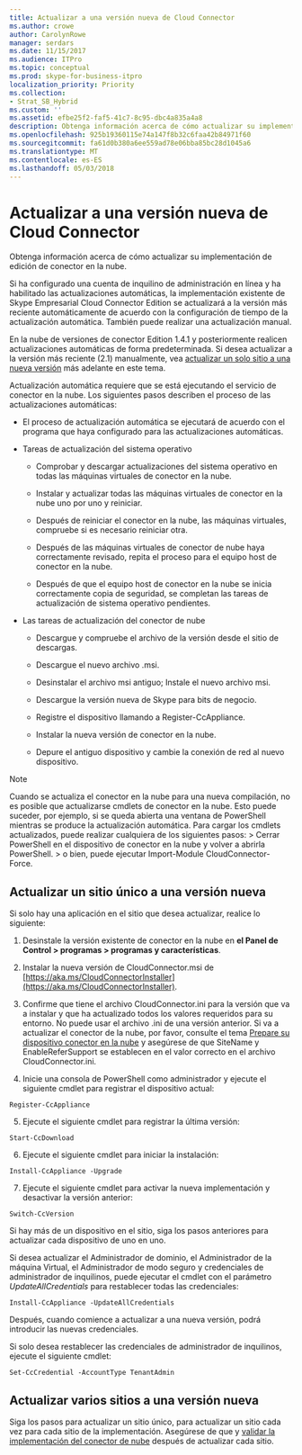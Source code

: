 ```yaml
---
title: Actualizar a una versión nueva de Cloud Connector
ms.author: crowe
author: CarolynRowe
manager: serdars
ms.date: 11/15/2017
ms.audience: ITPro
ms.topic: conceptual
ms.prod: skype-for-business-itpro
localization_priority: Priority
ms.collection:
- Strat_SB_Hybrid
ms.custom: ''
ms.assetid: efbe25f2-faf5-41c7-8c95-dbc4a835a4a8
description: Obtenga información acerca de cómo actualizar su implementación de edición de conector en la nube.
ms.openlocfilehash: 925b19360115e74a147f8b32c6faa42b84971f60
ms.sourcegitcommit: fa61d0b380a6ee559ad78e06bba85bc28d1045a6
ms.translationtype: MT
ms.contentlocale: es-ES
ms.lasthandoff: 05/03/2018
---
```

# <a name="upgrade-to-a-new-version-of-cloud-connector"></a>Actualizar a una versión nueva de Cloud Connector
 
Obtenga información acerca de cómo actualizar su implementación de edición de conector en la nube.
  
Si ha configurado una cuenta de inquilino de administración en línea y ha habilitado las actualizaciones automáticas, la implementación existente de Skype Empresarial Cloud Connector Edition se actualizará a la versión más reciente automáticamente de acuerdo con la configuración de tiempo de la actualización automática. También puede realizar una actualización manual.  
  
En la nube de versiones de conector Edition 1.4.1 y posteriormente realicen actualizaciones automáticas de forma predeterminada. Si desea actualizar a la versión más reciente (2.1) manualmente, vea [actualizar un solo sitio a una nueva versión](upgrade-to-a-new-version-of-cloud-connector.md#BKMK_Upgrade) más adelante en este tema.
  
Actualización automática requiere que se está ejecutando el servicio de conector en la nube. Los siguientes pasos describen el proceso de las actualizaciones automáticas:
  
- El proceso de actualización automática se ejecutará de acuerdo con el programa que haya configurado para las actualizaciones automáticas.
    
- Tareas de actualización del sistema operativo
    
  - Comprobar y descargar actualizaciones del sistema operativo en todas las máquinas virtuales de conector en la nube. 
    
  - Instalar y actualizar todas las máquinas virtuales de conector en la nube uno por uno y reiniciar.
    
  - Después de reiniciar el conector en la nube, las máquinas virtuales, compruebe si es necesario reiniciar otra.
    
  - Después de las máquinas virtuales de conector de nube haya correctamente revisado, repita el proceso para el equipo host de conector en la nube.
    
  - Después de que el equipo host de conector en la nube se inicia correctamente copia de seguridad, se completan las tareas de actualización de sistema operativo pendientes.
    
- Las tareas de actualización del conector de nube
    
  - Descargue y compruebe el archivo de la versión desde el sitio de descargas.
    
  - Descargue el nuevo archivo .msi.  
    
  - Desinstalar el archivo msi antiguo; Instale el nuevo archivo msi.
    
  - Descargue la versión nueva de Skype para bits de negocio.
    
  - Registre el dispositivo llamando a Register-CcAppliance.
    
  - Instalar la nueva versión de conector en la nube.
    
  - Depure el antiguo dispositivo y cambie la conexión de red al nuevo dispositivo.
    
> [!NOTE]
>  Cuando se actualiza el conector en la nube para una nueva compilación, no es posible que actualizarse cmdlets de conector en la nube. Esto puede suceder, por ejemplo, si se queda abierta una ventana de PowerShell mientras se produce la actualización automática. Para cargar los cmdlets actualizados, puede realizar cualquiera de los siguientes pasos: > Cerrar PowerShell en el dispositivo de conector en la nube y volver a abrirla PowerShell. > o bien, puede ejecutar Import-Module CloudConnector-Force.
  
## <a name="upgrade-a-single-site-to-a-new-version"></a>Actualizar un sitio único a una versión nueva
<a name="BKMK_Upgrade"> </a>

Si solo hay una aplicación en el sitio que desea actualizar, realice lo siguiente:
  
1. Desinstale la versión existente de conector en la nube en **el Panel de Control \> programas \> programas y características**.
    
2. Instalar la nueva versión de CloudConnector.msi de [https://aka.ms/CloudConnectorInstaller](https://aka.ms/CloudConnectorInstaller).
    
3. Confirme que tiene el archivo CloudConnector.ini para la versión que va a instalar y que ha actualizado todos los valores requeridos para su entorno. No puede usar el archivo .ini de una versión anterior. Si va a actualizar el conector de la nube, por favor, consulte el tema [Prepare su dispositivo conector en la nube](prepare-your-cloud-connector-appliance.md) y asegúrese de que SiteName y EnableReferSupport se establecen en el valor correcto en el archivo CloudConnector.ini.
    
4. Inicie una consola de PowerShell como administrador y ejecute el siguiente cmdlet para registrar el dispositivo actual:
    
  ```
  Register-CcAppliance
  ```

5. Ejecute el siguiente cmdlet para registrar la última versión:
    
  ```
  Start-CcDownload
  ```

6. Ejecute el siguiente cmdlet para iniciar la instalación:  
    
  ```
  Install-CcAppliance -Upgrade
  ```

7. Ejecute el siguiente cmdlet para activar la nueva implementación y desactivar la versión anterior:
    
  ```
  Switch-CcVersion
  ```

Si hay más de un dispositivo en el sitio, siga los pasos anteriores para actualizar cada dispositivo de uno en uno.
  
Si desea actualizar el Administrador de dominio, el Administrador de la máquina Virtual, el Administrador de modo seguro y credenciales de administrador de inquilinos, puede ejecutar el cmdlet con el parámetro _UpdateAllCredentials_ para restablecer todas las credenciales:
  
```
Install-CcAppliance -UpdateAllCredentials
```

Después, cuando comience a actualizar a una nueva versión, podrá introducir las nuevas credenciales.  
  
Si solo desea restablecer las credenciales de administrador de inquilinos, ejecute el siguiente cmdlet:
  
```
Set-CcCredential -AccountType TenantAdmin
```

## <a name="upgrade-multiple-sites-to-a-new-version"></a>Actualizar varios sitios a una versión nueva
<a name="BKMK_Upgrade"> </a>

Siga los pasos para actualizar un sitio único, para actualizar un sitio cada vez para cada sitio de la implementación. Asegúrese de que y [validar la implementación del conector de nube](validate-your-cloud-connector-deployment.md) después de actualizar cada sitio.
  

